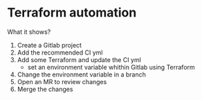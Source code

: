 # Terraform automation
  
  What it shows?

1. Create a Gitlab project
2. Add the recommended CI yml
3. Add some Terraform and update the CI yml
   - set an environment variable whithin Gitlab using Terraform 
4. Change the environment variable in a branch 
5. Open an MR to review changes
6. Merge the changes 

